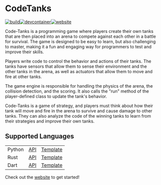 # CodeTanks
[![build](https://github.com/code-tanks/code-tanks/actions/workflows/build.yml/badge.svg)](https://github.com/code-tanks/code-tanks/actions/workflows/build.yml)[![devcontainer](https://github.com/code-tanks/code-tanks/actions/workflows/devcontainer.yml/badge.svg)](https://github.com/code-tanks/code-tanks/actions/workflows/devcontainer.yml)[![website](https://github.com/code-tanks/website/actions/workflows/website.yml/badge.svg)](https://github.com/code-tanks/website/actions/workflows/website.yml)

Code-Tanks is a programming game where players create their own tanks that are then placed into an arena to compete against each other in a battle for survival. The game is designed to be easy to learn, but also challenging to master, making it a fun and engaging way for programmers to test and improve their skills.

Players write code to control the behavior and actions of their tanks. The tanks have sensors that allow them to sense their environment and the other tanks in the arena, as well as actuators that allow them to move and fire at other tanks.

The game engine is responsible for handling the physics of the arena, the collision detection, and the scoring. It also calls the "run" method of the player-defined class to update the tank's behavior.

Code-Tanks is a game of strategy, and players must think about how their tank will move and fire in the arena to survive and cause damage to other tanks. They can also analyze the code of the winning tanks to learn from their strategies and improve their own tanks.

## Supported Languages
|  |  |  |
| --- | --- | --- |
| Python | [API](https://github.com/code-tanks/python-api) | [Template](https://github.com/code-tanks/python-template) |
| Rust |[API](https://github.com/code-tanks/code-tanks/tree/main/api) | [Template](https://github.com/code-tanks/rust-template) |
| Dart |[API](https://github.com/code-tanks/dart-api) | [Template](https://github.com/code-tanks/dart-template) |

Check out the [website](https://code-tanks.github.io/website) to get started!
